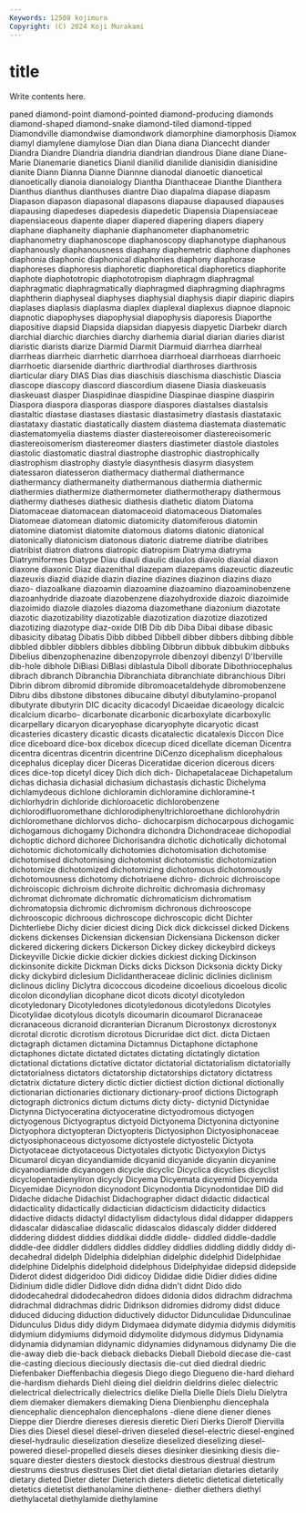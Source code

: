 ```yaml
---
Keywords: 12508 kojimura
Copyright: (C) 2024 Koji Murakami
---
```


# title

Write contents here.



paned diamond-point diamond-pointed diamond-producing diamonds diamond-shaped diamond-snake diamond-tiled diamond-tipped
Diamondville diamondwise diamondwork diamorphine diamorphosis Diamox diamyl diamylene diamylose Dian
dian Diana diana Diancecht diander Diandra Diandre Diandria diandria diandrian
diandrous Diane diane Diane-Marie Dianemarie dianetics Dianil dianilid dianilide dianisidin
dianisidine dianite Diann Dianna Dianne Diannne dianodal dianoetic dianoetical dianoetically
dianoia dianoialogy Diantha Dianthaceae Dianthe Dianthera Dianthus dianthus dianthuses diantre
Diao diapalma diapase diapasm Diapason diapason diapasonal diapasons diapause diapaused
diapauses diapausing diapedeses diapedesis diapedetic Diapensia Diapensiaceae diapensiaceous diapente diaper
diapered diapering diapers diapery diaphane diaphaneity diaphanie diaphanometer diaphanometric diaphanometry
diaphanoscope diaphanoscopy diaphanotype diaphanous diaphanously diaphanousness diaphany diaphemetric diaphone diaphones
diaphonia diaphonic diaphonical diaphonies diaphony diaphorase diaphoreses diaphoresis diaphoretic diaphoretical
diaphoretics diaphorite diaphote diaphototropic diaphototropism diaphragm diaphragmal diaphragmatic diaphragmatically diaphragmed
diaphragming diaphragms diaphtherin diaphyseal diaphyses diaphysial diaphysis diapir diapiric diapirs
diaplases diaplasis diaplasma diaplex diaplexal diaplexus diapnoe diapnoic diapnotic diapophyses
diapophysial diapophysis diaporesis Diaporthe diapositive diapsid Diapsida diapsidan diapyesis diapyetic
Diarbekr diarch diarchial diarchic diarchies diarchy diarhemia diarial diarian diaries
diarist diaristic diarists diarize Diarmid Diarmit Diarmuid diarrhea diarrheal diarrheas
diarrheic diarrhetic diarrhoea diarrhoeal diarrhoeas diarrhoeic diarrhoetic diarsenide diarthric diarthrodial
diarthroses diarthrosis diarticular diary DIAS Dias dias diaschisis diaschisma diaschistic
Diascia diascope diascopy diascord diascordium diasene Diasia diaskeuasis diaskeuast diasper
Diaspidinae diaspidine Diaspinae diaspine diaspirin Diaspora diaspora diasporas diaspore diaspores
diastalses diastalsis diastaltic diastase diastases diastasic diastasimetry diastasis diastataxic diastataxy
diastatic diastatically diastem diastema diastemata diastematic diastematomyelia diastems diaster diastereoisomer
diastereoisomeric diastereoisomerism diastereomer diasters diastimeter diastole diastoles diastolic diastomatic diastral
diastrophe diastrophic diastrophically diastrophism diastrophy diastyle diasynthesis diasyrm diasystem diatessaron
diatesseron diathermacy diathermal diathermance diathermancy diathermaneity diathermanous diathermia diathermic diathermies
diathermize diathermometer diathermotherapy diathermous diathermy diatheses diathesic diathesis diathetic diatom
Diatoma Diatomaceae diatomacean diatomaceoid diatomaceous Diatomales Diatomeae diatomean diatomic diatomicity
diatomiferous diatomin diatomine diatomist diatomite diatomous diatoms diatonic diatonical diatonically
diatonicism diatonous diatoric diatreme diatribe diatribes diatribist diatron diatrons diatropic
diatropism Diatryma diatryma Diatrymiformes Diatype Diau diauli diaulic diaulos diavolo
diaxial diaxon diaxone diaxonic Diaz diazenithal diazepam diazepams diazeuctic diazeutic
diazeuxis diazid diazide diazin diazine diazines diazinon diazins diazo diazo-
diazoalkane diazoamin diazoamine diazoamino diazoaminobenzene diazoanhydride diazoate diazobenzene diazohydroxide diazoic
diazoimide diazoimido diazole diazoles diazoma diazomethane diazonium diazotate diazotic diazotizability
diazotizable diazotization diazotize diazotized diazotizing diazotype diaz-oxide DIB Dib dib
Diba Dibai dibase dibasic dibasicity dibatag Dibatis Dibb dibbed Dibbell
dibber dibbers dibbing dibble dibbled dibbler dibblers dibbles dibbling Dibbrun
dibbuk dibbukim dibbuks Dibelius dibenzophenazine dibenzopyrrole dibenzoyl dibenzyl D'Iberville dib-hole
dibhole DiBiasi DiBlasi diblastula Diboll diborate Dibothriocephalus dibrach dibranch Dibranchia
Dibranchiata dibranchiate dibranchious Dibri Dibrin dibrom dibromid dibromide dibromoacetaldehyde dibromobenzene
Dibru dibs dibstone dibstones dibucaine dibutyl dibutylamino-propanol dibutyrate dibutyrin DIC
dicacity dicacodyl Dicaeidae dicaeology dicalcic dicalcium dicarbo- dicarbonate dicarbonic dicarboxylate
dicarboxylic dicarpellary dicaryon dicaryophase dicaryophyte dicaryotic dicast dicasteries dicastery dicastic
dicasts dicatalectic dicatalexis Diccon Dice dice diceboard dice-box dicebox dicecup
diced dicellate diceman Dicentra dicentra dicentras dicentrin dicentrine DiCenzo dicephalism
dicephalous dicephalus diceplay dicer Diceras Diceratidae dicerion dicerous dicers dices
dice-top dicetyl dicey Dich dich dich- Dichapetalaceae Dichapetalum dichas dichasia
dichasial dichasium dichastasis dichastic Dichelyma dichlamydeous dichlone dichloramin dichloramine dichloramine-t
dichlorhydrin dichloride dichloroacetic dichlorobenzene dichlorodifluoromethane dichlorodiphenyltrichloroethane dichlorohydrin dichloromethane dichlorvos dicho-
dichocarpism dichocarpous dichogamic dichogamous dichogamy Dichondra dichondra Dichondraceae dichopodial dichoptic
dichord dichoree Dichorisandra dichotic dichotically dichotomal dichotomic dichotomically dichotomies dichotomisation
dichotomise dichotomised dichotomising dichotomist dichotomistic dichotomization dichotomize dichotomized dichotomizing dichotomous
dichotomously dichotomousness dichotomy dichotriaene dichro- dichroic dichroiscope dichroiscopic dichroism dichroite
dichroitic dichromasia dichromasy dichromat dichromate dichromatic dichromaticism dichromatism dichromatopsia dichromic
dichromism dichronous dichrooscope dichrooscopic dichroous dichroscope dichroscopic dicht Dichter Dichterliebe
Dichy dicier diciest dicing Dick dick dickcissel dicked Dickens dickens
dickenses Dickensian dickensian Dickensiana Dickenson dicker dickered dickering dickers Dickerson
Dickey dickey dickeybird dickeys Dickeyville Dickie dickie dickier dickies dickiest
dicking Dickinson dickinsonite dickite Dickman Dicks dicks Dickson Dicksonia dickty
Dicky dicky dickybird diclesium Diclidantheraceae diclinic diclinies diclinism diclinous dicliny
Diclytra dicoccous dicodeine dicoelious dicoelous dicolic dicolon dicondylian dicophane dicot
dicots dicotyl dicotyledon dicotyledonary Dicotyledones dicotyledonous dicotyledons Dicotyles Dicotylidae dicotylous
dicotyls dicoumarin dicoumarol Dicranaceae dicranaceous dicranoid dicranterian Dicranum Dicrostonyx dicrostonyx
dicrotal dicrotic dicrotism dicrotous Dicruridae dict dict. dicta Dictaen dictagraph
dictamen dictamina Dictamnus Dictaphone dictaphone dictaphones dictate dictated dictates dictating
dictatingly dictation dictational dictations dictative dictator dictatorial dictatorialism dictatorially dictatorialness
dictators dictatorship dictatorships dictatory dictatress dictatrix dictature dictery dictic dictier
dictiest diction dictional dictionally dictionarian dictionaries dictionary dictionary-proof dictions Dictograph
dictograph dictronics dictum dictums dicty dicty- dictynid Dictynidae Dictynna Dictyoceratina
dictyoceratine dictyodromous dictyogen dictyogenous Dictyograptus dictyoid Dictyonema Dictyonina dictyonine Dictyophora
dictyopteran Dictyopteris Dictyosiphon Dictyosiphonaceae dictyosiphonaceous dictyosome dictyostele dictyostelic Dictyota Dictyotaceae
dictyotaceous Dictyotales dictyotic Dictyoxylon Dictys Dicumarol dicyan dicyandiamide dicyanid dicyanide
dicyanin dicyanine dicyanodiamide dicyanogen dicycle dicyclic Dicyclica dicyclies dicyclist dicyclopentadienyliron
dicycly Dicyema Dicyemata dicyemid Dicyemida Dicyemidae Dicynodon dicynodont Dicynodontia Dicynodontidae
DID did Didache didache Didachist Didachographer didact didactic didactical didacticality
didactically didactician didacticism didacticity didactics didactive didacts didactyl didactylism didactylous
didal didapper didappers didascalar didascaliae didascalic didascalos didascaly didder diddered
diddering diddest diddies diddikai diddle diddle- diddled diddle-daddle diddle-dee diddler
diddlers diddles diddley diddlies diddling diddly diddy di-decahedral didelph Didelphia
didelphian didelphic didelphid Didelphidae didelphine Didelphis didelphoid didelphous Didelphyidae didepsid
didepside Diderot didest didgeridoo Didi didicoy Dididae didie Didier didies
didine Didinium didle didler Didlove didn didna didn't didnt Dido
dido didodecahedral didodecahedron didoes didonia didos didrachm didrachma didrachmal didrachmas
didric Didrikson didromies didromy didst diduce diduced diducing diduction diductively
diductor Didunculidae Didunculinae Didunculus Didus didy didym Didymaea didymate didymia
didymis didymitis didymium didymiums didymoid didymolite didymous didymus Didynamia didynamia
didynamian didynamic didynamies didynamous didynamy Die die die-away dieb die-back
dieback diebacks Dieball Diebold diecase die-cast die-casting diecious dieciously diectasis
die-cut died diedral diedric Diefenbaker Dieffenbachia diegesis Diego diego Diegueno
die-hard diehard die-hardism diehards Diehl dieing diel dieldrin dieldrins dielec
dielectric dielectrical dielectrically dielectrics dielike Diella Dielle Diels Dielu Dielytra
diem diemaker diemakers diemaking Diena Dienbienphu diencephala diencephalic diencephalon diencephalons
-diene diene diener dienes Dieppe dier Dierdre diereses dieresis dieretic
Dieri Dierks Dierolf Diervilla Dies dies Diesel diesel diesel-driven dieseled
diesel-electric diesel-engined diesel-hydraulic dieselization dieselize dieselized dieselizing diesel-powered diesel-propelled diesels
dieses diesinker diesinking diesis die-square diester diesters diestock diestocks diestrous
diestrual diestrum diestrums diestrus diestruses Diet diet dietal dietarian dietaries
dietarily dietary dieted Dieter dieter Dieterich dieters dietetic dietetical dietetically
dietetics dietetist diethanolamine diethene- diether diethers diethyl diethylacetal diethylamide diethylamine
